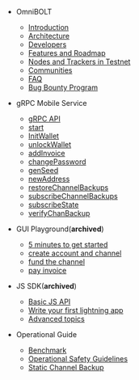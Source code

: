 - OmniBOLT 
    - [Introduction](README.md) 
    - [Architecture](Architecture.md) 
    - [Developers](OBD-README.md) 
    - [Features and Roadmap](features.md)
    - [Nodes and Trackers in Testnet](nodes-in-testnet.md)
    - [Communities](communities.md)
    - [FAQ](FAQ.md)
    - [Bug Bounty Program](bug-bounty-program.md)

- gRPC Mobile Service
    - [gRPC API](grpc-api.md)  
    - [start](grpc/start.md)
    - [InitWallet](grpc/InitWallet.md)
    - [unlockWallet](grpc/unlockWallet.md)
    - [addInvoice](grpc/addInvoice.md)  
    - [changePassword](grpc/changePassword.md)
    - [genSeed](grpc/genSeed.md)
    - [newAddress](grpc/newAddress.md)
    - [restoreChannelBackups](grpc/restoreChannelBackups.md)
    - [subscribeChannelBackups](grpc/subscribeChannelBackups.md)
    - [subscribeState](grpc/subscribeState.md)
    - [verifyChanBackup](grpc/verifyChanBackup.md)
 

- GUI Playground(**archived**)
    - [5 minutes to get started](GUI-tool.md) 
    - [create account and channel](gui-account-channel.md)
    - [fund the channel](gui-fund-channel.md)
    - [pay invoice](gui-pay-invoice.md)


- JS SDK(**archived**)
    - [Basic JS API](js-sdk.md) 
    - [Write your first lightning app](js-sdk-5mins.md) 
    - [Advanced topics](advanced.md) 

- Operational Guide
    - [Benchmark](benchmark.md) 
    - [Operational Safety Guidelines](safety-guidelines.md) 
    - [Static Channel Backup](static-channel-backup.md) 

